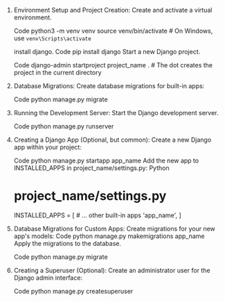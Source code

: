 
1. Environment Setup and Project Creation:
    Create and activate a virtual environment.
   
    Code
    python3 -m venv venv
    source venv/bin/activate  # On Windows, use `venv\Scripts\activate`
   
    install django.
    Code
    pip install django
    Start a new Django project.
   
    Code
    django-admin startproject project_name .  # The dot creates the project in the current directory

3. Database Migrations:
    Create database migrations for built-in apps:

    Code
    python manage.py migrate

4. Running the Development Server:
    Start the Django development server.
   
    Code
    python manage.py runserver

5. Creating a Django App (Optional, but common):
    Create a new Django app within your project:
   
    Code
    python manage.py startapp app_name
    Add the new app to INSTALLED_APPS in project_name/settings.py: 
    Python
    # project_name/settings.py
    INSTALLED_APPS = [
        # ... other built-in apps
        'app_name',
    ]

6. Database Migrations for Custom Apps:
    Create migrations for your new app's models:
    Code
    python manage.py makemigrations app_name
    Apply the migrations to the database.
   
    Code
    python manage.py migrate
7. Creating a Superuser (Optional):
    Create an administrator user for the Django admin interface:
   
    Code
    python manage.py createsuperuser

